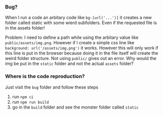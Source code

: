 ### Bug?

When I run a code an arbitary code like `bg-[url('...')]` it creates a new folder called static with some wierd subfolders. Even if the requested file is in the assets folder!

Problem: I need to define a path while using the arbitary value like `public/assets/img.png`. However if I create a simple css line like `background: url('/assets/img.png')` it works. However this will only work if this line is put in the browser because doing it in the file itself will create the weird folder structure. Not using `public/` gives out an error. Why would the img be put in the `static` folder and not the actual `assets` folder?

### Where is the code reproduction?

Just visit the `bug` folder and follow these steps

1. run `npm ci`
2. run `npm run build`
3. go in the `build` folder and see the monster folder called `static`
